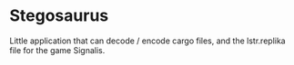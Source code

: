 # Stegosaurus
Little application that can decode / encode cargo files, and the lstr.replika file for the game Signalis. 
